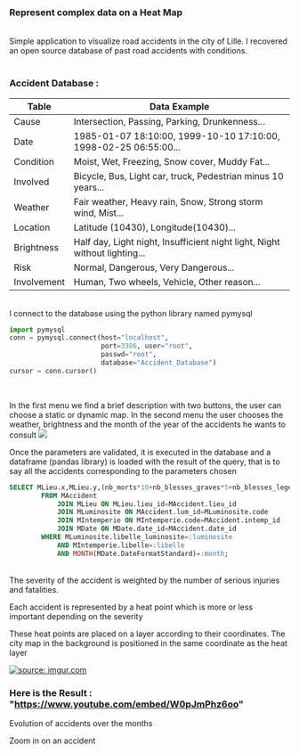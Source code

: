 ### Represent complex data on a Heat Map

<br/>
Simple application to visualize road accidents in the city of Lille. I recovered an open source database of past road accidents with conditions.
<br/>
<br/>

### Accident Database :

| Table        | Data Example |
| ---------------- | --------------------- |
| Cause    |Intersection, Passing, Parking, Drunkenness... |
| Date     |1985-01-07 18:10:00, 1999-10-10 17:10:00, 1998-02-25 06:55:00... |
| Condition|Moist, Wet, Freezing, Snow cover, Muddy Fat... |
| Involved |Bicycle, Bus, Light car, truck, Pedestrian minus 10 years... |
| Weather  |Fair weather, Heavy rain, Snow, Strong storm wind, Mist... |
| Location |Latitude (10430), Longitude(10430)...|
| Brightness|Half day, Light night, Insufficient night light, Night without lighting... |
|Risk      |Normal, Dangerous, Very Dangerous... |
|Involvement|Human, Two wheels, Vehicle, Other reason... |

<br/>
I connect to the database using the python library named pymysql 


```python
import pymysql
conn = pymysql.connect(host="localhost",
                       port=3306, user="root",
                       passwd="root",
                       database="Accident_Database")
cursor = conn.cursor()
```
<br/>


In the first menu we find a brief description with two buttons, the user can choose a static or dynamic map. In the second menu the user chooses the weather, brightness and the month of the year of the accidents he wants to consult
<img src="/data/menu.png"/>

Once the parameters are validated, it is executed in the database and a dataframe (pandas library) is loaded with the result of the query, that is to say all the accidents corresponding to the parameters chosen

```SQL
SELECT MLieu.x,MLieu.y,(nb_morts*10+nb_blesses_graves*5+nb_blesses_legers) AS gravite 
	    FROM MAccident 
			JOIN MLieu ON MLieu.lieu_id=MAccident.lieu_id 
			JOIN MLuminosite ON MAccident.lum_id=MLuminosite.code 
			JOIN MIntemperie ON MIntemperie.code=MAccident.intemp_id 
			JOIN MDate ON MDate.date_id=MAccident.date_id 
		WHERE MLuminosite.libelle_luminosite=:luminosite 
			AND MIntemperie.libelle=:libelle 
			AND MONTH(MDate.DateFormatStandard)=:month;
```

<br/>
The severity of the accident is weighted by the number of serious injuries and fatalities.

Each accident is represented by a heat point which is more or less important depending on the severity

These heat points are placed on a layer according to their coordinates. The city map in the background is positioned in the same coordinate as the heat layer 


<a href="https://imgur.com/R3x9eQs"><img src="https://i.imgur.com/R3x9eQs.png" title="source: imgur.com" /></a>



### Here is the Result : "https://www.youtube.com/embed/W0pJmPhz6oo" 

Evolution of accidents over the months

Zoom in on an accident
